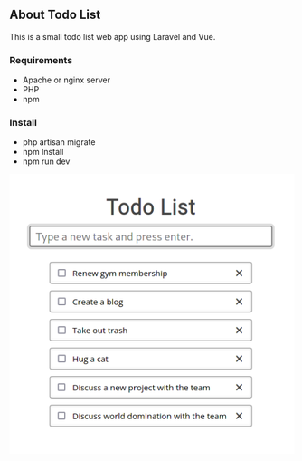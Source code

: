 ## About Todo List

This is a small todo list web app using Laravel and Vue.

### Requirements
- Apache or nginx server
- PHP
- npm

### Install
- php artisan migrate
- npm Install
- npm run dev


![alt text](https://github.com/TheWiseNoob/todo/blob/main/public/screenshot.png?raw=true)
